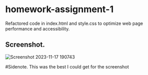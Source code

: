 # homework-assignment-1

Refactored code in index.html and style.css to optimize web page performance and accessibility.

## Screenshot. 

![Screenshot 2023-11-17 190743](https://github.com/EChrist01/homework-assignment-1/assets/146894896/f38ff621-0fbc-496f-afd7-69204da0f5a6)

#Sidenote. This was the best I could get for the screenshot 



